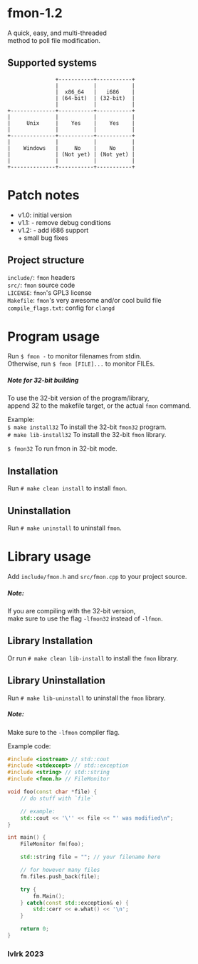 # fmon-1.2
A quick, easy, and multi-threaded<br>
method to poll file modification.

## Supported systems
```
               +-----------+-----------+
               |           |           |
               |  x86_64   |   i686    |
               | (64-bit)  | (32-bit)  |
               |           |           |
+--------------+-----------+-----------+
|              |           |           |
|     Unix     |    Yes    |    Yes    |
|              |           |           |
+--------------+-----------+-----------+
|              |           |           |
|    Windows   |     No    |    No     |
|              | (Not yet) | (Not yet) |
|              |           |           |
+--------------+-----------+-----------+
```



# Patch notes
* v1.0:   initial version<br>
* v1.1: - remove debug conditions<br>
* v1.2: - add i686 support<br>
        + small bug fixes



## Project structure
`include/`: `fmon` headers<br>
`src/`: `fmon` source code<br>
`LICENSE`: `fmon`'s GPL3 license<br>
`Makefile`: `fmon`'s very awesome and/or cool build file<br>
`compile_flags.txt`: config for `clangd`



# Program usage
Run `$ fmon -` to monitor filenames from stdin.<br>
Otherwise, run `$ fmon [FILE]...` to monitor FILEs.

##### Note for 32-bit building
To use the 32-bit version of the program/library,<br>
append 32 to the makefile target, or the actual `fmon` command.

Example:<br>
`$ make install32` To install the 32-bit `fmon32` program.<br>
`# make lib-install32` To install the 32-bit `fmon` library.<br>

`$ fmon32` To run fmon in 32-bit mode.



## Installation
Run `# make clean install` to install `fmon`.

## Uninstallation
Run `# make uninstall` to uninstall `fmon`.



# Library usage
Add `include/fmon.h` and `src/fmon.cpp` to your project source.<br>

##### Note:
If you are compiling with the 32-bit version,<br>
make sure to use the flag `-lfmon32` instead of `-lfmon`.

## Library Installation
Or run `# make clean lib-install` to install the `fmon` library.

## Library Uninstallation
Run `# make lib-uninstall` to uninstall the `fmon` library.

##### Note:
Make sure to the `-lfmon` compiler flag.

Example code:
```cpp
#include <iostream> // std::cout
#include <stdexcept> // std::exception
#include <string> // std::string
#include <fmon.h> // FileMonitor

void foo(const char *file) {
    // do stuff with `file`

    // example:
    std::cout << '\'' << file << "' was modified\n";
}

int main() {
    FileMonitor fm(foo);

    std::string file = ""; // your filename here

    // for however many files
    fm.files.push_back(file);

    try {
        fm.Main();
    } catch(const std::exception& e) {
        std::cerr << e.what() << '\n';
    }

    return 0;
}
```

### lvlrk 2023
